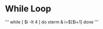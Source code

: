 <!-- TITLE: Bash Scripting -->
<!-- SUBTITLE: A quick summary of Bash Scripting -->

# While Loop
'''
while [ $i -lt 4 ]
do
xterm &
i=$[$i+1]
done
'''